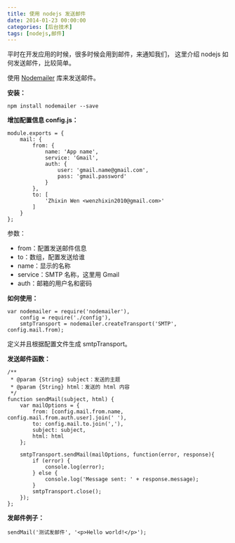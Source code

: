 ```yaml
---
title: 使用 nodejs 发送邮件
date: 2014-01-23 00:00:00
categories: [后台技术]
tags: [nodejs,邮件]
---
```


平时在开发应用的时候，很多时候会用到邮件，来通知我们，
这里介绍 nodejs 如何发送邮件，比较简单。

使用 [Nodemailer](https://github.com/andris9/Nodemailer) 库来发送邮件。

**安装：**
```
npm install nodemailer --save
```

**增加配置信息 config.js：**
```
module.exports = {
    mail: {
        from: {
            name: 'App name',
            service: 'Gmail',
            auth: {
                user: 'gmail.name@gmail.com',
                pass: 'gmail.password'
            }
        },
        to: [
            'Zhixin Wen <wenzhixin2010@gmail.com>'
        ]
    }
};
```

参数：

* from：配置发送邮件信息
* to：数组，配置发送给谁
* name：显示的名称
* service：SMTP 名称，这里用 Gmail
* auth：邮箱的用户名和密码

**如何使用：**
```
var nodemailer = require('nodemailer'),
    config = require('./config'),
    smtpTransport = nodemailer.createTransport('SMTP', config.mail.from);
```
定义并且根据配置文件生成 smtpTransport。

**发送邮件函数：**
```
/**
 * @param {String} subject：发送的主题
 * @param {String} html：发送的 html 内容
 */
function sendMail(subject, html) {
    var mailOptions = {
        from: [config.mail.from.name, config.mail.from.auth.user].join(' '),
        to: config.mail.to.join(','),
        subject: subject,
        html: html
    };

    smtpTransport.sendMail(mailOptions, function(error, response){
        if (error) {
            console.log(error);
        } else {
            console.log('Message sent: ' + response.message);
        }
        smtpTransport.close();
    });
};
```

**发邮件例子：**
```
sendMail('测试发邮件', '<p>Hello world!</p>');
```
